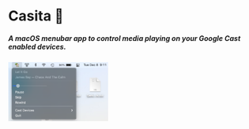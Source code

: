 # Casita 🏡
##### A macOS menubar app to control media playing on your Google Cast enabled devices.
<img src="https://raw.githubusercontent.com/david-kuehn/casita/master/readme_img.png" width=40%>
